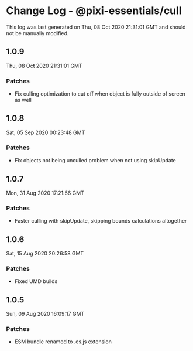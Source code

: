 # Change Log - @pixi-essentials/cull

This log was last generated on Thu, 08 Oct 2020 21:31:01 GMT and should not be manually modified.

## 1.0.9
Thu, 08 Oct 2020 21:31:01 GMT

### Patches

- Fix culling optimization to cut off when object is fully outside of screen as well

## 1.0.8
Sat, 05 Sep 2020 00:23:48 GMT

### Patches

- Fix objects not being unculled problem when not using skipUpdate

## 1.0.7
Mon, 31 Aug 2020 17:21:56 GMT

### Patches

- Faster culling with skipUpdate, skipping bounds calculations altogether

## 1.0.6
Sat, 15 Aug 2020 20:26:58 GMT

### Patches

- Fixed UMD builds

## 1.0.5
Sun, 09 Aug 2020 16:09:17 GMT

### Patches

- ESM bundle renamed to .es.js extension

